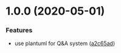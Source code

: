 # 1.0.0 (2020-05-01)


### Features

* use plantuml for Q&A system ([a2c65ad](http://github.com/rlespinasse/qanda/commit/a2c65ad82c1a2d495698bfe36e989c13b8914b4f))
